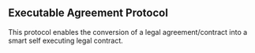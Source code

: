 ## Executable Agreement Protocol
This protocol enables the conversion of a legal agreement/contract into a smart self executing legal contract.
